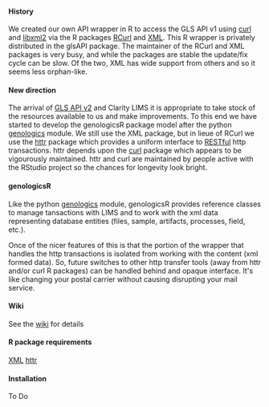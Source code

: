 #### History

We created our own API wrapper in R to access the GLS API v1 using [curl](http://curl.haxx.se/) and [libxml2](http://xmlsoft.org/) via the R packages [RCurl](http://cran.r-project.org/web/packages/RCurl/index.html) and [XML](http://cran.r-project.org/web/packages/XML/index.html).  This R wrapper is privately distributed in the glsAPI package. The maintainer of the RCurl and XML packages is very busy, and while the packages are stable the update/fix cycle can be slow.  Of the two, XML has wide support from others and so it seems less orphan-like.

#### New direction

The arrival of [GLS API v2](http://genologics.com/developer) and Clarity LIMS it is appropriate to take stock of the resources available to us and make improvements.  To this end we have started to develop the genologicsR package model after the python [genologics](https://github.com/SciLifeLab/genologics) module.  We still use the XML package, but in lieue of RCurl we use the [httr](http://cran.r-project.org/web/packages/httr/index.html) package which provides a uniform interface to [RESTful](https://en.wikipedia.org/wiki/Representational_state_transfer) http transactions.  httr depends upon the [curl](http://cran.r-project.org/web/packages/curl/index.html) package which appears to be vigourously maintained.  httr and curl are maintained by people active with the RStudio project so the chances for longevity look bright.

#### genologicsR

Like the python [genologics](https://github.com/SciLifeLab/genologics) module, genologicsR provides reference classes to manage tansactions with LIMS and to work with the xml data representing database entities (files, sample, artifacts, processes, field, etc.).

Once of the nicer features of this is that the portion of the wrapper that handles the http transactions is isolated from working with the content (xml formed data).  So, future switches to other http transfer tools (away from httr and/or curl R packages) can be handled behind and opaque interface.  It's like changing your postal carrier without causing disrupting your mail service.

#### Wiki

See the [wiki](https://github.com/BigelowLab/genologicsR/wiki) for details


#### R package requirements

[XML](http://cran.r-project.org/web/packages/XML/index.html)
[httr](http://cran.r-project.org/web/packages/httr/index.html)

#### Installation

To Do


